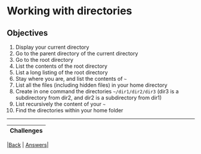# Working with directories

## Objectives

1. Display your current directory
2. Go to the parent directory of the current directory
3. Go to the root directory
4. List the contents of the root directory
5. List a long listing of the root directory
6. Stay where you are, and list the contents of `~`
7.  List all the files (including hidden files) in your home directory
8. Create in one command the directories `~/dir1/dir2/dir3` (dir3 is a subdirectory from dir2, and dir2 is a subdirectory from dir1)
9. List recursively the content of your `~` 
10. Find the directories within your home folder


-----------

| Challenges |
|--------------|

|[Back](/README.md) | [Answers](https://github.com/ricmmartins/fasthack-linux-answers/blob/main/challenges/lab-working-directories.md)|
